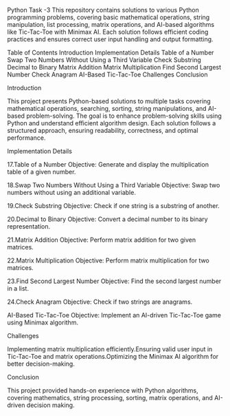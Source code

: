 Python Task -3
This repository contains solutions to various Python programming problems, covering basic mathematical operations, string manipulation, list processing, matrix operations, and AI-based algorithms like Tic-Tac-Toe with Minimax AI.
Each solution follows efficient coding practices and ensures correct user input handling and output formatting.

Table of Contents
Introduction
Implementation Details
Table of a Number
Swap Two Numbers Without Using a Third Variable
Check Substring
Decimal to Binary
Matrix Addition
Matrix Multiplication
Find Second Largest Number
Check Anagram
AI-Based Tic-Tac-Toe
Challenges
Conclusion

Introduction

This project presents Python-based solutions to multiple tasks covering mathematical operations, searching, sorting, string manipulations, and AI-based problem-solving. The goal is to enhance problem-solving skills using Python and understand efficient algorithm design.
Each solution follows a structured approach, ensuring readability, correctness, and optimal performance.

Implementation Details

17.Table of a Number
Objective: Generate and display the multiplication table of a given number.

18.Swap Two Numbers Without Using a Third Variable
Objective: Swap two numbers without using an additional variable.

19.Check Substring
Objective: Check if one string is a substring of another.

20.Decimal to Binary
Objective: Convert a decimal number to its binary representation.

21.Matrix Addition
Objective: Perform matrix addition for two given matrices.

22.Matrix Multiplication
Objective: Perform matrix multiplication for two matrices.

23.Find Second Largest Number
Objective: Find the second largest number in a list.

24.Check Anagram
Objective: Check if two strings are anagrams.

AI-Based Tic-Tac-Toe
Objective: Implement an AI-driven Tic-Tac-Toe game using Minimax algorithm.


Challenges

Implementing matrix multiplication efficiently.Ensuring valid user input in Tic-Tac-Toe and matrix operations.Optimizing the Minimax AI algorithm for better decision-making.

Conclusion

This project provided hands-on experience with Python algorithms, covering mathematics, string processing, sorting, matrix operations, and AI-driven decision making.

